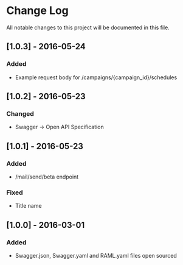 # Change Log
All notable changes to this project will be documented in this file.

## [1.0.3] - 2016-05-24
### Added
- Example request body for /campaigns/{campaign_id}/schedules

## [1.0.2] - 2016-05-23
### Changed
- Swagger -> Open API Specification

## [1.0.1] - 2016-05-23
### Added
- /mail/send/beta endpoint
### Fixed
- Title name

## [1.0.0] - 2016-03-01
### Added
- Swagger.json, Swagger.yaml and RAML.yaml files open sourced